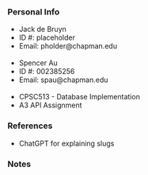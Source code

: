 ### Personal Info
<ul>
<li>Jack de Bruyn</li>
<li>ID #: placeholder</li>
<li>Email: pholder@chapman.edu</li>  
<br>
<li>Spencer Au</li>
<li>ID #: 002385256</li>
<li>Email: spau@chapman.edu</li>
<br>
<li>CPSC513 - Database Implementation</li>
<li>A3 API Assignment</li>
</ul>

### References
<ul>
  <li>ChatGPT for explaining slugs</li>
</ul>

### Notes
<ul>
</ul>